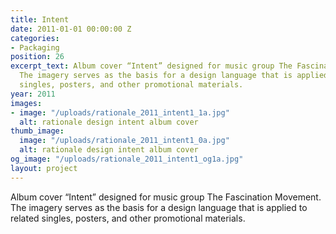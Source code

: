 ```yaml
---
title: Intent
date: 2011-01-01 00:00:00 Z
categories:
- Packaging
position: 26
excerpt_text: Album cover “Intent” designed for music group The Fascination Movement.
  The imagery serves as the basis for a design language that is applied to related
  singles, posters, and other promotional materials.
year: 2011
images:
- image: "/uploads/rationale_2011_intent1_1a.jpg"
  alt: rationale design intent album cover
thumb_image:
  image: "/uploads/rationale_2011_intent1_0a.jpg"
  alt: rationale design intent album cover
og_image: "/uploads/rationale_2011_intent1_og1a.jpg"
layout: project
---
```


Album cover “Intent” designed for music group The Fascination Movement. The imagery serves as the basis for a design language that is applied to related singles, posters, and other promotional materials.